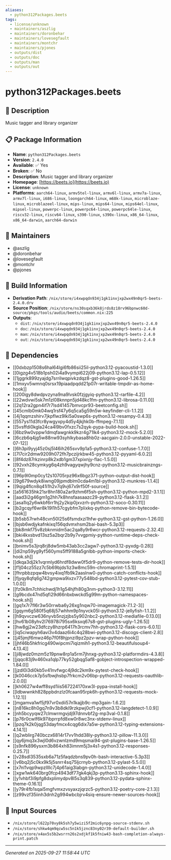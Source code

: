 ```yaml
---
aliases:
  - python312Packages.beets
tags:
  - license/unknown
  - maintainers/aszlig
  - maintainers/doronbehar
  - maintainers/lovesegfault
  - maintainers/montchr
  - maintainers/pjones
  - outputs/dist
  - outputs/doc
  - outputs/man
  - outputs/out
---
```


# python312Packages.beets

## 📝 Description

Music tagger and library organizer

## 📋 Package Information

- **Name**: `python312Packages.beets`
- **Version**: `2.4.0`
- **Available**: ✅ Yes
- **Broken**: ✅ No
- **Description**: Music tagger and library organizer
- **Homepage**: [https://beets.io](https://beets.io)
- **License**: `unknown`
- **Platforms**: `aarch64-linux`, `armv5tel-linux`, `armv6l-linux`, `armv7a-linux`, `armv7l-linux`, `i686-linux`, `loongarch64-linux`, `m68k-linux`, `microblaze-linux`, `microblazeel-linux`, `mips-linux`, `mips64-linux`, `mips64el-linux`, `mipsel-linux`, `powerpc-linux`, `powerpc64-linux`, `powerpc64le-linux`, `riscv32-linux`, `riscv64-linux`, `s390-linux`, `s390x-linux`, `x86_64-linux`, `x86_64-darwin`, `aarch64-darwin`
## 👥 Maintainers

- @aszlig
- @doronbehar
- @lovesegfault
- @montchr
- @pjones


## 🔧 Build Information

- **Derivation Path**: `/nix/store/i4xwpqdn934j1gk1inxjxp2wx49n0qr5-beets-2.4.0.drv`
- **Source Position**: `/nix/store/ns30sqxb36k8jrds8z18rv96bpnwc60d-source/pkgs/tools/audio/beets/common.nix:225`
- **Outputs**:
  - `dist`:  `/nix/store/i4xwpqdn934j1gk1inxjxp2wx49n0qr5-beets-2.4.0`
  - `doc`:  `/nix/store/i4xwpqdn934j1gk1inxjxp2wx49n0qr5-beets-2.4.0`
  - `man`:  `/nix/store/i4xwpqdn934j1gk1inxjxp2wx49n0qr5-beets-2.4.0`
  - `out`:  `/nix/store/i4xwpqdn934j1gk1inxjxp2wx49n0qr5-beets-2.4.0`

## 🔗 Dependencies

- [[0dxbzp1508s6hal64lgi6fb86sii25il-python3.12-pyacoustid-1.3.0]]
- [[0igzg4v518b1psh02i4a9vympi622j09-python3.12-lap-0.5.12]]
- [[1jggrk899zyajdg7srrilwqpivkzdqz8-gst-plugins-good-1.26.5]]
- [[1mxyv5wmnq0srsx19piaadpqdd21p07r-writable-tmpdir-as-home-hook]]
- [[200igy8dwdpvzyna9na9lvsk0fzjgyiq-python3.12-rarfile-4.2]]
- [[22wdvwi5sk7m1zl08knnpn5jd48kc1fm-python3.12-librosa-0.11.0]]
- [[2q12ra2gpn4if7r7lsd41457bmvcpr93-beetconfig.sh]]
- [[45cmlb0mk04wq1rsf47y6q5ca5g59n5w-keyfinder-cli-1.1.2]]
- [[4j1qqmzshirv7jkpflwz9lki5a0swp6s-python3.12-resampy-0.4.3]]
- [[557ys11d3fcr8ywgyxpy4d5y4jkjhk0b-ffmpeg-7.1.1]]
- [[5vsffdi0kgla24ca4l9bv0fxzc7s2qyk-pypa-build-hook.sh]]
- [[6bz9w0vppw1dmqfawgnkk9kzr4g71lk4-python3.12-mock-5.2.0]]
- [[6czb6q4jg5w88nw93syhlkybasa8hb0z-aacgain-2.0.0-unstable-2022-07-12]]
- [[6h3pi9yyj45z0sj5l46ih265svv9p1a5-python3.12-confuse-1.7.0]]
- [[7l7cir2dmw9209h072fh7pczijrkbw45-python3.12-pyyaml-6.0.2]]
- [[8f4dz87rkzinrp8k2xdb1gm37xpixnjy-flac-1.5.0]]
- [[92vxh28cymkyg6q4zh9vagyqwjhy9cnz-python3.12-musicbrainzngs-0.7.1]]
- [[96p9l0mp0cy12s10705rpz96x6bgz371-python-output-dist-hook]]
- [[9g679wdyk8iwng09jpmdblm0cda4m1bl-python3.12-munkres-1.1.4]]
- [[9qig4flcn8q41i1h2v7q9vj67x9rf50f-source]]
- [[a561635hk21sr8hn180a2ar9zhm6f5sh-python3.12-python-mpd2-3.1.1]]
- [[aad3i2g46gm1g2hh7k8hnsfaasaazc29-python3.12-flask-3.1.2]]
- [[asa1lq2y6wkbf6rr1hj2y2kip0jxvzrh-python3.12-soco-0.30.11]]
- [[b2gcqyf6wr8k19l1h57cgybfm7plixkq-python-remove-bin-bytecode-hook]]
- [[b5sb57rwh48cvn50l25s6fsmdxzi1hfw-python3.12-gst-python-1.26.0]]
- [[bjsb6wdjykafnkixq156qdvmxhsm2bai-bash-5.3p3]]
- [[bk8mkf75v8zbknmidm5ac2qa8y9r6wcr-python3.12-requests-2.32.4]]
- [[bki4kxsbvd13sz5a2bqr2b9y7vvgpmiy-python-runtime-deps-check-hook.sh]]
- [[bnimv5s3jrq8rj8dw5mb43ab3cc2agw7-python3.12-pyxdg-0.28]]
- [[di2np59yg9yf560yms5ff9188a5gnlbb-python-imports-check-hook.sh]]
- [[dkqa3dj2k1vqrmlyd6hrdf8dww0f5dr9-python-remove-tests-dir-hook]]
- [[f1j04cz55zz7c5b69bjds1iz3w8mc59n-chromaprint-1.5.1]]
- [[fhrpbbzpqw4bvsy4ixq1fb9k2aaslnw0-python-catch-conflicts-hook]]
- [[fjyqy8qfq6g742gmpwa9ixzv77y548bd-python3.12-pytest-cov-stub-1.0.0]]
- [[fz0k8m7chhichwdj1h1g54hjfh80g3nm-python3-3.12.11]]
- [[g9bcdx47nd5qfi29d66nbxbwckd5g99m-python-namespaces-hook.sh]]
- [[gq1x7r7fl6r3w50rrwba6y26xg1nqw70-imagemagick-7.1.2-3]]
- [[gqym6g580f5q68j57whhm9p1nyvck05l-python3.12-jellyfish-1.1.2]]
- [[h9qvvczw636nyvb5nzjzjbs5y902nbc2-python3.12-mediafile-0.13.0]]
- [[hv61b08yhv2l76978i795sx6ksxq67s8-gst-plugins-ugly-1.26.5]]
- [[hw8gj2w23dfczy8hzrp6417h3rcmv7hh-python3.12-flask-cors-6.0.1]]
- [[iq5ciwapyh6avi3v4daaz6i4c4q28bwi-python3.12-discogs-client-2.8]]
- [[j45jmjf6mwz46p7f0f8hjpnzi9pz2pzv-wrap-python-hook]]
- [[jhf46b5hkfricg490wipcmi7iqizmih1-python3.12-beautifulsoup4-4.13.4]]
- [[ji8jwdz0mzm5z19pnw8rp1a5rm7jhnxg-python3.12-platformdirs-4.3.8]]
- [[jqqc83j9v460xa1qlp77ky52gbqg5af8-gobject-introspection-wrapped-1.84.0]]
- [[jzdl0i3di0kb5v41nvfwgc4j9dc2km9x-pytest-check-hook]]
- [[k0046cck7p5sfbwjhsbp7frkcm2v06bp-python3.12-requests-oauthlib-2.0.0]]
- [[kh0627w4wff8syd1iis567224170xw3l-pypa-install-hook]]
- [[ldbwwnkh828ppbdnzlz0fcaan95rpk6h-python3.12-requests-mock-1.12.1]]
- [[mgamva1wf5jf97vr0xdii57n1kajjb9c-mp3gain-1.6.2]]
- [[n816kc8h0gq7n9v3b8dkl9rzkpwj0cf1-python3.12-langdetect-1.0.9]]
- [[nh5bcyyqw27clmwrmgvjdj97dnnvbf2g-mp3val-0.1.8]]
- [[p76r0cwlf6k97ibprrpfd8xw0r8wc3nx-stdenv-linux]]
- [[pzq7k2k0jqg53dayfmcx4cqg6dix7a5w-python3.12-typing-extensions-4.14.1]]
- [[q2wblirg740bczx6814r17vv1hdd38ly-python3.12-pillow-11.3.0]]
- [[qy6jmq3x3wjl0d6vzwnlzmd9mqsmai94-gst-plugins-base-1.26.5]]
- [[s9nfk896ysxm3b864xh83imnm5j3x4s1-python3.12-responses-0.25.7]]
- [[v28sdl3535sxb6a71z5faqdzbns9pv0h-bash-interactive-5.3p3]]
- [[v6bq2j5c0kx9k5j5snrr4sq75ljcrnyb-python3.12-pylast-5.5.0]]
- [[x7nl1vqp9wpzllllc7j4p61aig3labgn-python3.12-unidecode-1.4.0]]
- [[xgw1wk640brg0fcp4943df77gk4qkj3p-python3.13-sphinx-hook]]
- [[y1vhbf3i9pfg8dxplimydpv8l5s3q839-python3.12-pydata-sphinx-theme-0.16.1]]
- [[y79r4fb1sqai5mgfvmxzvsyaxzjqrzc5-python3.12-poetry-core-2.1.3]]
- [[z99vzf35iinh3dnh2g994wbcbjrv4siq-ensure-newer-sources-hook]]

## 📁 Input Sources

- `/nix/store/l622p70vy8k5sh7y5wizi5f2mic6ynpg-source-stdenv.sh`
- `/nix/store/shkw4qm9qcw5sc5n1k5jznc83ny02r39-default-builder.sh`
- `/nix/store/x4ax5s5b2wsrrn26s2xdjkf1k5fniw43-bash-completion-always-print.patch`

---
*Generated on 2025-09-27 11:58:44 UTC*
